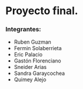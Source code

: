 # Proyecto final.

### Integrantes:

- Ruben Guzman
- Fermin Solaberrieta
- Eric Palacio
- Gastón Florenciano
- Sneider Arias
- Sandra Garaycochea
- Quimey Alejo
